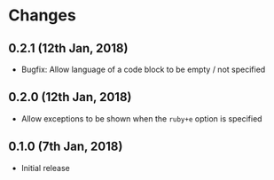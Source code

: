 # Changes

## 0.2.1 (12th Jan, 2018)

- Bugfix: Allow language of a code block to be empty / not specified

## 0.2.0 (12th Jan, 2018)

- Allow exceptions to be shown when the `ruby+e` option is specified

## 0.1.0 (7th Jan, 2018)

- Initial release

